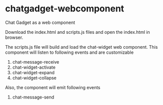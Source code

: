 # chatgadget-webcomponent
Chat Gadget as a web component

Download the index.html and scripts.js files and open the index.html in browser.

The scripts.js file will build and load the chat-widget web component. 
This component will listen to following events and are customizable

1. chat-message-receive
2. chat-widget-activate
3. chat-widget-expand
4. chat-widget-collapse

Also, the component will emit following events

1. chat-message-send
